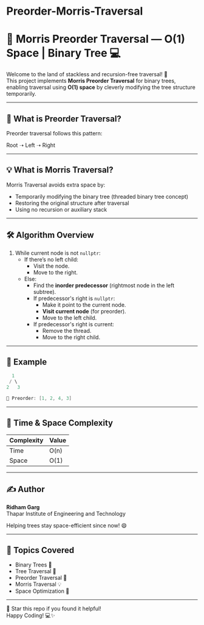 # Preorder-Morris-Traversal

# 🌲 Morris Preorder Traversal — O(1) Space | Binary Tree 💻

Welcome to the land of stackless and recursion-free traversal! 🚀  
This project implements **Morris Preorder Traversal** for binary trees, enabling traversal using **O(1) space** by cleverly modifying the tree structure temporarily.

---

## 📌 What is Preorder Traversal?

Preorder traversal follows this pattern:

Root ➝ Left ➝ Right


---

## 💡 What is Morris Traversal?

Morris Traversal avoids extra space by:
- Temporarily modifying the binary tree (threaded binary tree concept)
- Restoring the original structure after traversal
- Using no recursion or auxiliary stack

---

## 🛠️ Algorithm Overview

1. While current node is not `nullptr`:
   - If there’s no left child:
     - Visit the node.
     - Move to the right.
   - Else:
     - Find the **inorder predecessor** (rightmost node in the left subtree).
     - If predecessor's right is `nullptr`:
       - Make it point to the current node.
       - **Visit current node** (for preorder).
       - Move to the left child.
     - If predecessor's right is current:
       - Remove the thread.
       - Move to the right child.

---

## 🧠 Example

```cpp
  1
 / \
2   3

🔁 Preorder: [1, 2, 4, 3]

```


---

## 🧮 Time & Space Complexity

| Complexity | Value |
|------------|-------|
| Time       | O(n)  |
| Space      | O(1)  | ✅ (No recursion, no stack)

---

## ✍️ Author

**Ridham Garg**  
Thapar Institute of Engineering and Technology

Helping trees stay space-efficient since now! 😄

---

## 🧾 Topics Covered

- Binary Trees 🌳
- Tree Traversal 🔁
- Preorder Traversal 🧭
- Morris Traversal 💡
- Space Optimization 🧠

---

🌟 Star this repo if you found it helpful!  
Happy Coding! 💻✨



